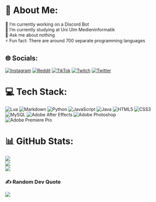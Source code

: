 # 💫 About Me:
🔭 I’m currently working on a Discord Bot<br>🌱 I’m currently studying at Uni Ulm Medieninformatik<br>💬 Ask me about nothing<br>⚡ Fun fact: There are around 700 separate programming languages


## 🌐 Socials:
[![Instagram](https://img.shields.io/badge/Instagram-%23E4405F.svg?logo=Instagram&logoColor=white)](https://instagram.com/allroundjonu) [![Reddit](https://img.shields.io/badge/Reddit-%23FF4500.svg?logo=Reddit&logoColor=white)](https://reddit.com/user/allroundjonu) [![TikTok](https://img.shields.io/badge/TikTok-%23000000.svg?logo=TikTok&logoColor=white)](https://tiktok.com/@allroundjonu) [![Twitch](https://img.shields.io/badge/Twitch-%239146FF.svg?logo=Twitch&logoColor=white)](https://twitch.tv/allroundjonu) [![Twitter](https://img.shields.io/badge/Twitter-%231DA1F2.svg?logo=Twitter&logoColor=white)](https://twitter.com/allroundjonu1) 

# 💻 Tech Stack:
![Lua](https://img.shields.io/badge/lua-%232C2D72.svg?style=for-the-badge&logo=lua&logoColor=white) ![Markdown](https://img.shields.io/badge/markdown-%23000000.svg?style=for-the-badge&logo=markdown&logoColor=white) ![Python](https://img.shields.io/badge/python-3670A0?style=for-the-badge&logo=python&logoColor=ffdd54) ![JavaScript](https://img.shields.io/badge/javascript-%23323330.svg?style=for-the-badge&logo=javascript&logoColor=%23F7DF1E) ![Java](https://img.shields.io/badge/java-%23ED8B00.svg?style=for-the-badge&logo=java&logoColor=white) ![HTML5](https://img.shields.io/badge/html5-%23E34F26.svg?style=for-the-badge&logo=html5&logoColor=white) ![CSS3](https://img.shields.io/badge/css3-%231572B6.svg?style=for-the-badge&logo=css3&logoColor=white) ![MySQL](https://img.shields.io/badge/mysql-%2300f.svg?style=for-the-badge&logo=mysql&logoColor=white) ![Adobe After Effects](https://img.shields.io/badge/Adobe%20After%20Effects-9999FF.svg?style=for-the-badge&logo=Adobe%20After%20Effects&logoColor=white) ![Adobe Photoshop](https://img.shields.io/badge/adobephotoshop-%2331A8FF.svg?style=for-the-badge&logo=adobephotoshop&logoColor=white) ![Adobe Premiere Pro](https://img.shields.io/badge/Adobe%20Premiere%20Pro-9999FF.svg?style=for-the-badge&logo=Adobe%20Premiere%20Pro&logoColor=white)
# 📊 GitHub Stats:
![](https://github-readme-stats.vercel.app/api?username=AllRoundJonU&theme=dark&hide_border=false&include_all_commits=false&count_private=true)<br/>
![](https://github-readme-streak-stats.herokuapp.com/?user=AllRoundJonU&theme=dark&hide_border=false)<br/>
![](https://github-readme-stats.vercel.app/api/top-langs/?username=AllRoundJonU&theme=dark&hide_border=false&include_all_commits=false&count_private=true&layout=compact)

### ✍️ Random Dev Quote
![](https://quotes-github-readme.vercel.app/api?type=horizontal&theme=radical)

